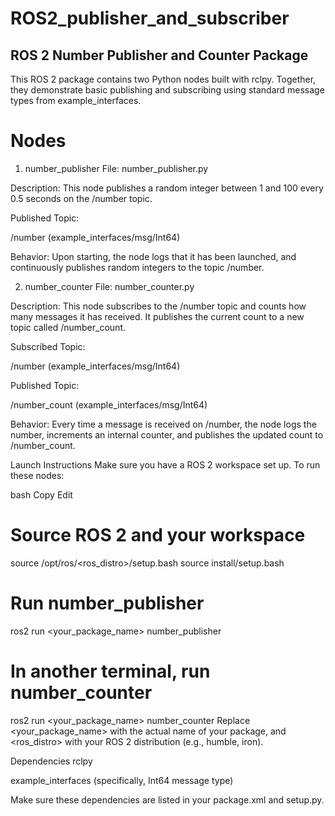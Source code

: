 # ROS2_publisher_and_subscriber

## ROS 2 Number Publisher and Counter Package
This ROS 2 package contains two Python nodes built with rclpy. Together, they demonstrate basic publishing and subscribing using standard message types from example_interfaces.

# Nodes
1. number_publisher
File: number_publisher.py

Description:
This node publishes a random integer between 1 and 100 every 0.5 seconds on the /number topic.

Published Topic:

/number (example_interfaces/msg/Int64)

Behavior:
Upon starting, the node logs that it has been launched, and continuously publishes random integers to the topic /number.

2. number_counter
File: number_counter.py

Description:
This node subscribes to the /number topic and counts how many messages it has received. It publishes the current count to a new topic called /number_count.

Subscribed Topic:

/number (example_interfaces/msg/Int64)

Published Topic:

/number_count (example_interfaces/msg/Int64)

Behavior:
Every time a message is received on /number, the node logs the number, increments an internal counter, and publishes the updated count to /number_count.

Launch Instructions
Make sure you have a ROS 2 workspace set up. To run these nodes:

bash
Copy
Edit
# Source ROS 2 and your workspace
source /opt/ros/<ros_distro>/setup.bash
source install/setup.bash

# Run number_publisher
ros2 run <your_package_name> number_publisher

# In another terminal, run number_counter
ros2 run <your_package_name> number_counter
Replace <your_package_name> with the actual name of your package, and <ros_distro> with your ROS 2 distribution (e.g., humble, iron).

Dependencies
rclpy

example_interfaces (specifically, Int64 message type)

Make sure these dependencies are listed in your package.xml and setup.py.
